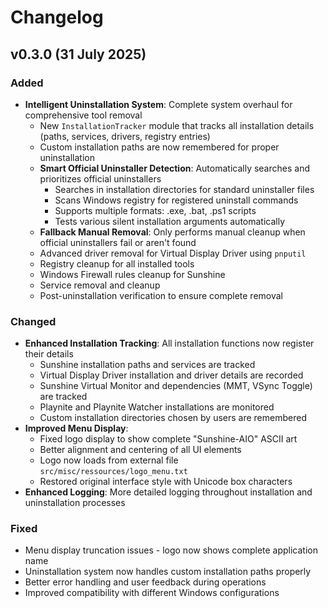 # Changelog

## v0.3.0 (31 July 2025)

### Added
- **Intelligent Uninstallation System**: Complete system overhaul for comprehensive tool removal
  - New `InstallationTracker` module that tracks all installation details (paths, services, drivers, registry entries)
  - Custom installation paths are now remembered for proper uninstallation
  - **Smart Official Uninstaller Detection**: Automatically searches and prioritizes official uninstallers
    - Searches in installation directories for standard uninstaller files
    - Scans Windows registry for registered uninstall commands
    - Supports multiple formats: .exe, .bat, .ps1 scripts
    - Tests various silent installation arguments automatically
  - **Fallback Manual Removal**: Only performs manual cleanup when official uninstallers fail or aren't found
  - Advanced driver removal for Virtual Display Driver using `pnputil`
  - Registry cleanup for all installed tools
  - Windows Firewall rules cleanup for Sunshine
  - Service removal and cleanup
  - Post-uninstallation verification to ensure complete removal

### Changed
- **Enhanced Installation Tracking**: All installation functions now register their details
  - Sunshine installation paths and services are tracked
  - Virtual Display Driver installation and driver details are recorded
  - Sunshine Virtual Monitor and dependencies (MMT, VSync Toggle) are tracked
  - Playnite and Playnite Watcher installations are monitored
  - Custom installation directories chosen by users are remembered
- **Improved Menu Display**: 
  - Fixed logo display to show complete "Sunshine-AIO" ASCII art
  - Better alignment and centering of all UI elements
  - Logo now loads from external file `src/misc/ressources/logo_menu.txt`
  - Restored original interface style with Unicode box characters
- **Enhanced Logging**: More detailed logging throughout installation and uninstallation processes

### Fixed
- Menu display truncation issues - logo now shows complete application name
- Uninstallation system now handles custom installation paths properly
- Better error handling and user feedback during operations
- Improved compatibility with different Windows configurations